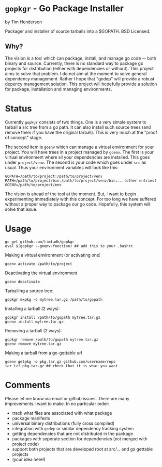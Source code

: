 # `gopkgr` - Go Package Installer

by Tim Henderson

Packager and installer of source tarballs into a $GOPATH. BSD Licensed.

## Why?

The vision is a tool which can package, install, and manage go code -- both
binary and source. Currently, there is no standard way to package go projects
for distribution (either with dependencies or without). This project aims to
solve that problem. I do not aim at the moment to solve general dependency
management. Rather I hope that "godep" will provide a robust depency management
solution. This project will hopefully provide a solution for package,
installation and managing environments.

# Status

Currently `gopkgr` consists of two things. One is a very simple system to tarball
a src tree from a go path. It can also install such source trees (and remove
them if you have the original tarball). This is very much at the "proof of
concept" stage.

The second item is `goenv` which can manage a virtual environment for your
project. You will have trees in a project managed by `goenv`. The first is your
virtual environment where all your dependencies are installed. This goes under
`project/venv`. The second is your code which goes under `src` as usual. Thus
your environment variables will look like this:

    GOPATH=/path/to/project:/path/to/project/venv
    PATH=/path/to/project/bin:/path/to/project/venv/bin:...(other entries)
    GOENV=/path/to/project/env

The vision is ahead of the tool at the moment. But, I want to begin
experimenting immediately with this concept. For too long we have suffered
without a proper way to package our go code. Hopefully, this system will solve
that issue.

# Usage

    go get github.com/timtadh/gopkgr
    eval $(gopkgr --goenv-function) ## add this to your .bashrc

Making a virtual environment (or activating one)

    goenv activate /path/to/project

Deactivating the virtual environment

    goenv deactivate

Tarballing a source tree:

    gopkgr mkpkg -o mytree.tar.gz /path/to/gopath

Installing a tarball (2 ways):

    gopkgr install /path/to/gopath mytree.tar.gz
    goenv install mytree.tar.gz

Removing a tarball (2 ways):

    gopkgr remove /path/to/gopath mytree.tar.gz
    goenv remove mytree.tar.gz

Making a tarball from a go-gettable url

    goenv getpkg -o pkg.tar.gz github.com/username/repo
    tar tzf pkg.tar.gz ## check that it is what you want

# Comments

Please let me know via email or github issues. There are many improvements I
want to make. In no particular order:

- track what files are associated with what package
- package manifests
- universal binary distributions (fully cross compiled)
- integration with `godep` or similar dependency tracking system
- getting dependencies that are not distributed in the package
- packages with seperate section for dependencies (not merged with project code)
- support both projects that are developed root at src/... and go gettable
  projects
- (your idea here!)

